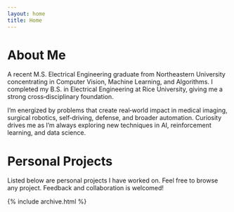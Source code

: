 ```yaml
---
layout: home
title: Home
---
```


# About Me

A recent M.S. Electrical Engineering graduate from Northeastern University concentrating in Computer Vision, Machine Learning, and Algorithms. I completed my B.S. in Electrical Engineering at Rice University, giving me a strong cross‑disciplinary foundation.

I’m energized by problems that create real‑world impact in medical imaging, surgical robotics, self‑driving, defense, and broader automation. Curiosity drives me as I’m always exploring new techniques in AI, reinforcement learning, and data science.


# Personal Projects

Listed below are personal projects I have worked on. Feel free to browse any project. Feedback and collaboration is welcomed!

{% include archive.html %}
